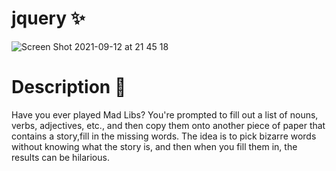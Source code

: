    # jquery &#10024;
  ![Screen Shot 2021-09-12 at 21 45 18](https://user-images.githubusercontent.com/62022158/132999347-d5d0aff3-6150-472f-b610-fec025342bf0.png)
# Description 🚀
 Have you ever played Mad Libs? You're prompted to fill out a list of nouns, verbs, adjectives, etc., and then copy them onto another piece of paper that contains a story,fill in the missing words. The idea is to pick bizarre words without knowing what the story is, and then when you fill them in, the results can be hilarious.

